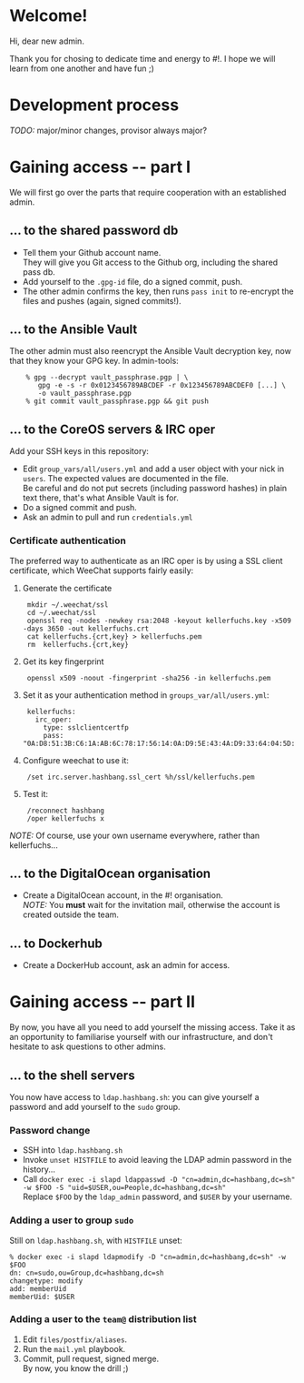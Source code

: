 # Welcome!

Hi, dear new admin.

Thank you for chosing to dedicate time and energy to #!.  I hope we will
  learn from one another and have fun  ;)


# Development process

_TODO:_ major/minor changes, provisor always major?


# Gaining access -- part I

We will first go over the parts that require cooperation
  with an established admin.


## ... to the shared password db

- Tell them your Github account name.  
  They will give you Git access to the Github org, including the shared
  pass db.
- Add yourself to the `.gpg-id` file, do a signed commit, push.
- The other admin confirms the key, then runs `pass init` to re-encrypt
  the files and pushes (again, signed commits!).


## ... to the Ansible Vault

The other admin must also reencrypt the Ansible Vault decryption key,
now that they know your GPG key.  In admin-tools:
  
		% gpg --decrypt vault_passphrase.pgp | \
		   gpg -e -s -r 0x0123456789ABCDEF -r 0x123456789ABCDEF0 [...] \
		   -o vault_passphrase.pgp
		% git commit vault_passphrase.pgp && git push

## ... to the CoreOS servers & IRC oper

Add your SSH keys in this repository:
- Edit `group_vars/all/users.yml` and add a user object with your nick
  in `users`.  The expected values are documented in the file.  
  Be careful and do not put secrets (including password hashes) in plain
  text there, that's what Ansible Vault is for.
- Do a signed commit and push.
- Ask an admin to pull and run `credentials.yml`


### Certificate authentication

The preferred way to authenticate as an IRC oper is by using a SSL
client certificate, which WeeChat supports fairly easily:

1. Generate the certificate

		mkdir ~/.weechat/ssl
		cd ~/.weechat/ssl
		openssl req -nodes -newkey rsa:2048 -keyout kellerfuchs.key -x509 -days 3650 -out kellerfuchs.crt
		cat kellerfuchs.{crt,key} > kellerfuchs.pem
		rm  kellerfuchs.{crt,key}

2. Get its key fingerprint

		openssl x509 -noout -fingerprint -sha256 -in kellerfuchs.pem

3. Set it as your authentication method in `groups_var/all/users.yml`:

		kellerfuchs:
		  irc_oper:
		    type: sslclientcertfp
		    pass: "0A:D8:51:3B:C6:1A:AB:6C:78:17:56:14:0A:D9:5E:43:4A:D9:33:64:04:5D:7F:4D:45:57:C2:86:33:D5:62:5B"

4. Configure weechat to use it:

		/set irc.server.hashbang.ssl_cert %h/ssl/kellerfuchs.pem

5. Test it:

		/reconnect hashbang
		/oper kellerfuchs x


_NOTE:_ Of course, use your own username everywhere,
        rather than kellerfuchs...


## ... to the DigitalOcean organisation

- Create a DigitalOcean account, in the #! organisation.  
  _NOTE:_ You **must** wait for the invitation mail, otherwise the
  account is created outside the team.


## ... to Dockerhub

- Create a DockerHub account, ask an admin for access.


# Gaining access -- part II

By now, you have all you need to add yourself the missing access.
Take it as an opportunity to familiarise yourself with our
  infrastructure, and don't hesitate to ask questions to other admins.


## ... to the shell servers

You now have access to `ldap.hashbang.sh`:
  you can give yourself a password and add yourself to the `sudo` group.


### Password change

- SSH into `ldap.hashbang.sh`
- Invoke `unset HISTFILE` to avoid leaving the LDAP admin password in the history...
- Call `docker exec -i slapd ldappasswd -D "cn=admin,dc=hashbang,dc=sh" -w $FOO -S "uid=$USER,ou=People,dc=hashbang,dc=sh"`  
  Replace `$FOO` by the `ldap_admin` password, and `$USER` by your username.


### Adding a user to group `sudo`

Still on `ldap.hashbang.sh`, with `HISTFILE` unset:

	% docker exec -i slapd ldapmodify -D "cn=admin,dc=hashbang,dc=sh" -w $FOO
	dn: cn=sudo,ou=Group,dc=hashbang,dc=sh
	changetype: modify
	add: memberUid
	memberUid: $USER


### Adding a user to the `team@` distribution list

1. Edit `files/postfix/aliases`.
2. Run the `mail.yml` playbook.
3. Commit, pull request, signed merge.  
   By now, you know the drill  ;)
